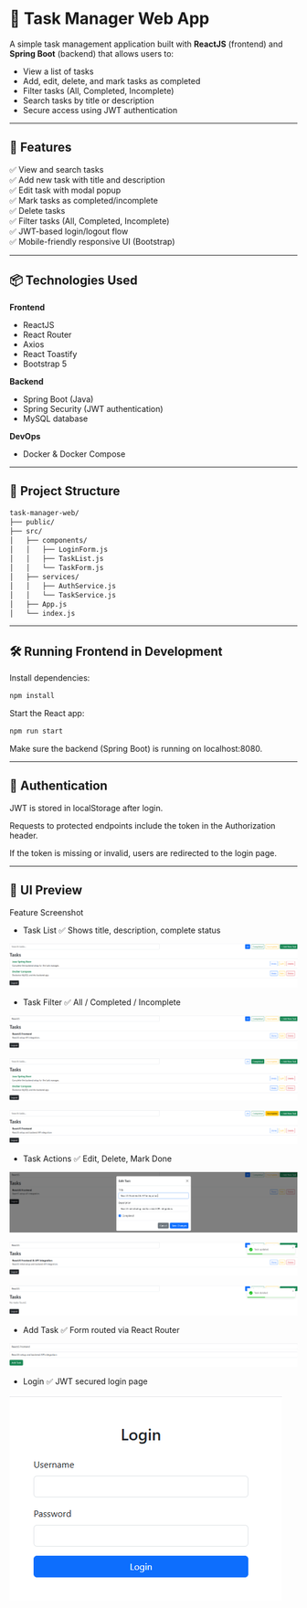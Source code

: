 # 📝 Task Manager Web App

A simple task management application built with **ReactJS** (frontend) and **Spring Boot** (backend) that allows users to:

- View a list of tasks
- Add, edit, delete, and mark tasks as completed
- Filter tasks (All, Completed, Incomplete)
- Search tasks by title or description
- Secure access using JWT authentication

---

## 🚀 Features

✅ View and search tasks  
✅ Add new task with title and description  
✅ Edit task with modal popup  
✅ Mark tasks as completed/incomplete  
✅ Delete tasks  
✅ Filter tasks (All, Completed, Incomplete)  
✅ JWT-based login/logout flow  
✅ Mobile-friendly responsive UI (Bootstrap)

---

## 📦 Technologies Used

**Frontend**  
- ReactJS
- React Router
- Axios
- React Toastify
- Bootstrap 5

**Backend**  
- Spring Boot (Java)
- Spring Security (JWT authentication)
- MySQL database

**DevOps**  
- Docker & Docker Compose

---

## 📂 Project Structure

```text
task-manager-web/
├── public/
├── src/
│   ├── components/
│   │   ├── LoginForm.js
│   │   ├── TaskList.js
│   │   └── TaskForm.js
│   ├── services/
│   │   ├── AuthService.js
│   │   └── TaskService.js
│   ├── App.js
│   └── index.js
```

---

## 🛠 Running Frontend in Development
Install dependencies:

```bash
npm install
```

Start the React app:

```bash
npm run start
```
Make sure the backend (Spring Boot) is running on localhost:8080.

--- 

## 🔐 Authentication
JWT is stored in localStorage after login.

Requests to protected endpoints include the token in the Authorization header.

If the token is missing or invalid, users are redirected to the login page.

---

## 📸 UI Preview
Feature	Screenshot
- Task List	✅ Shows title, description, complete status

![alt text](./src/resources/images/task-list.png)

- Task Filter	✅ All / Completed / Incomplete

![alt text](./src/resources/images/all.png)

![alt text](./src/resources/images/completed.png)

![alt text](./src/resources/images/incomplete.png)

- Task Actions	✅ Edit, Delete, Mark Done

![alt text](./src/resources/images/edit.png)

![alt text](./src/resources/images/done.png)

![alt text](./src/resources/images/delete.png)

- Add Task	✅ Form routed via React Router

![alt text](./src/resources/images/add.png)

- Login	✅ JWT secured login page

![alt text](./src/resources/images/login.png)
